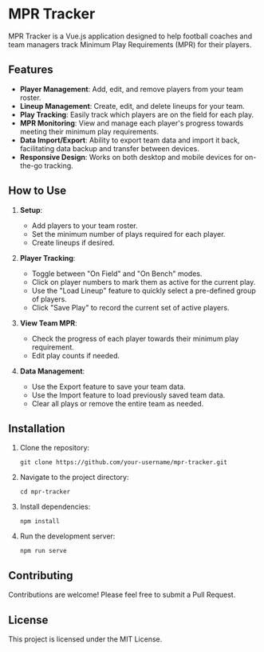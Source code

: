 # MPR Tracker

MPR Tracker is a Vue.js application designed to help football coaches and team managers track Minimum Play Requirements (MPR) for their players.

## Features

- **Player Management**: Add, edit, and remove players from your team roster.
- **Lineup Management**: Create, edit, and delete lineups for your team.
- **Play Tracking**: Easily track which players are on the field for each play.
- **MPR Monitoring**: View and manage each player's progress towards meeting their minimum play requirements.
- **Data Import/Export**: Ability to export team data and import it back, facilitating data backup and transfer between devices.
- **Responsive Design**: Works on both desktop and mobile devices for on-the-go tracking.

## How to Use

1. **Setup**:
   - Add players to your team roster.
   - Set the minimum number of plays required for each player.
   - Create lineups if desired.

2. **Player Tracking**:
   - Toggle between "On Field" and "On Bench" modes.
   - Click on player numbers to mark them as active for the current play.
   - Use the "Load Lineup" feature to quickly select a pre-defined group of players.
   - Click "Save Play" to record the current set of active players.

3. **View Team MPR**:
   - Check the progress of each player towards their minimum play requirement.
   - Edit play counts if needed.

4. **Data Management**:
   - Use the Export feature to save your team data.
   - Use the Import feature to load previously saved team data.
   - Clear all plays or remove the entire team as needed.

## Installation

1. Clone the repository:
   ```
   git clone https://github.com/your-username/mpr-tracker.git
   ```
2. Navigate to the project directory:
   ```
   cd mpr-tracker
   ```
3. Install dependencies:
   ```
   npm install
   ```
4. Run the development server:
   ```
   npm run serve
   ```

## Contributing

Contributions are welcome! Please feel free to submit a Pull Request.

## License

This project is licensed under the MIT License.